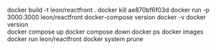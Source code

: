docker build -t leon/reactfront  .
docker kill ae870bf6f03d
docker run  -p 3000:3000 leon/reactfront
docker-compose version 
docker -v 
docker version  
docker compose up
docker compose down
docker ps
docker images
docker run leon/reactfront
docker system prune